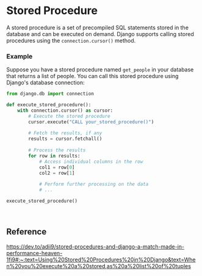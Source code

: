 # Stored Procedure

A stored procedure is a set of precompiled SQL statements stored in the database and can be executed on demand. Django supports calling stored procedures using the `connection.cursor()` method.

### Example
Suppose you have a stored procedure named `get_people` in your database that returns a list of people. You can call this stored procedure using Django's database connection:

```python
from django.db import connection

def execute_stored_procedure():
    with connection.cursor() as cursor:
        # Execute the stored procedure
        cursor.execute("CALL your_stored_procedure()")
        
        # Fetch the results, if any
        results = cursor.fetchall()
        
        # Process the results
        for row in results:
            # Access individual columns in the row
            col1 = row[0]
            col2 = row[1]
            
            # Perform further processing on the data
            # ...

execute_stored_procedure()
```

<br>

## Reference
https://dev.to/adii9/stored-procedures-and-django-a-match-made-in-performance-heaven-1fi9#:~:text=Using%20Stored%20Procedures%20in%20Django&text=When%20you%20execute%20a%20stored,as%20a%20list%20of%20tuples
